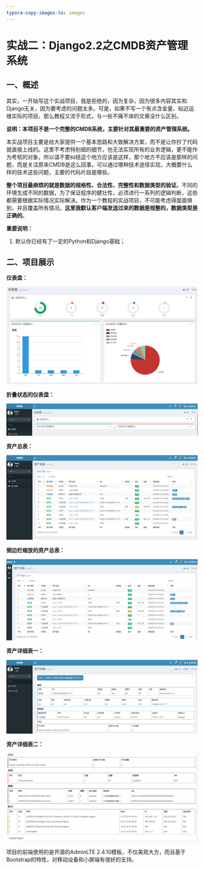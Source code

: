 ```yaml
---
typora-copy-images-to: images
---
```


# 实战二：Django2.2之CMDB资产管理系统

## 一、概述

其实，一开始写这个实战项目，我是拒绝的，因为复杂，因为很多内容其实和Django无关，因为要考虑的问题太多。可是，如果不写一个有点含金量、贴近运维实际的项目，那么教程又流于形式，与一些不痛不痒的文章没什么区别。

**说明：本项目不是一个完整的CMDB系统，主要针对其最重要的资产管理系统。**

本实战项目主要是给大家提供一个基本思路和大致解决方案，而不是让你抄了代码就直接上线的。这里不考虑特别细的细节，也无法实现所有的业务逻辑，更不能作为考核的对象，所以请不要纠结这个地方应该是这样，那个地方不应该是那样的问题，而是关注原来CMDB是这么回事，可以通过哪种技术途径实现，大概要什么样的技术这些问题，主要的代码片段是哪些。

**整个项目最麻烦的就是数据的规格性、合法性、完整性和数据类型的验证**。不同的环境生成不同的数据，为了保证程序的健壮性，必须进行一系列的逻辑判断，这些都需要根据实际情况实际解决。作为一个教程的实战项目，不可能考虑得面面俱到，并且覆盖所有情况。**这里我默认客户端发送过来的数据是规整的，数据类型是正确的**。

**重要说明：**

1. 默认你已经有了一定的Python和Django基础；

## 二、项目展示

**仪表盘：**

![116-1](images/116-1.png)

**折叠状态的仪表盘：**

![116-2](images/116-2.png)

**资产总表：**

![116-3](images/116-3.jpg)

**侧边栏缩放的资产总表：**

![116-4](images/116-4.png)

**资产详细表一：**

![116-5](images/116-5.png)

**资产详细表二：**

![116-6](images/116-6.png)

项目的前端使用的是开源的AdminLTE 2.4.10模板，不仅美观大方，而且基于Bootstrap的特性，对移动设备和小屏端有很好的支持。